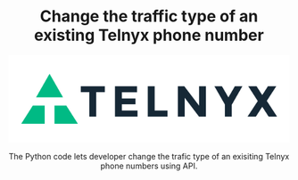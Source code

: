 <div align="center">

# Change the traffic type of an existing Telnyx phone number

![Telnyx](https://github.com/team-telnyx/devrel/blob/main/assets/img/logo-dark.png?raw=true)

The Python code lets developer change the trafic type of an exisiting Telnyx phone numbers using API.

</div>